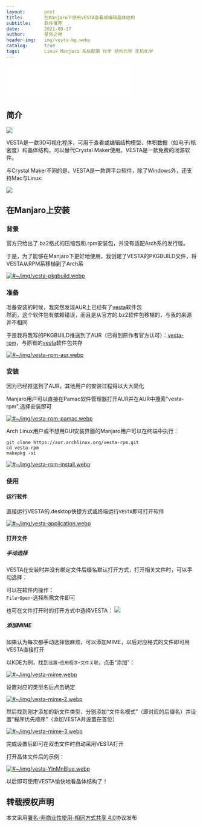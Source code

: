 ```yaml
---
layout:       post
title:        在Manjaro下使用VESTA查看或编辑晶体结构
subtitle:     软件推荐
date:         2021-08-17
author:       星外之神
header-img:   img/vesta-bg.webp
catalog:      true
tags:         Linux Manjaro 系统配置 化学 结构化学 无机化学
--- 
```


<iframe frameborder="no" border="0" marginwidth="0" marginheight="0" width="330" height="86" src="//music.163.com/outchain/player?type=2&id=1385179284&auto=1&height=66"></iframe>

## 简介

[![](/img/vesta.webp)](https://jp-minerals.org/vesta/en)

VESTA是一款3D可视化程序，可用于查看或编辑结构模型、体积数据（如电子/核密度）和晶体结构。可以替代Crystal Maker使用。VESTA是一款免费的闭源软件。

与Crystal Maker不同的是，VESTA是一款跨平台软件，除了Windows外，还支持Mac与Linux:

[![](/img/vesta-os-support.webp)](https://jp-minerals.org/vesta/en/download.html)

## 在Manjaro上安装

### 背景
官方只给出了.bz2格式的压缩包和.rpm安装包，并没有适配Arch系的发行版。

于是，为了能够在Manjaro下更好地使用，我创建了VESTA的PKGBUILD文件，将VESTA从RPM系移植到了Arch系

[![#~/img/vesta-pkgbuild.webp](/img/vesta-pkgbuild.webp)](/img/vesta-pkgbuild.webp)

### 准备
准备安装的时候，我突然发现AUR上已经有了[vesta](https://aur.archlinux.org/packages/vesta/)软件包  
然而，这个软件包有依赖错误，而且是从官方的.bz2软件包移植的，与我的来源并不相同

于是我将我写的PKGBUILD推送到了AUR（已得到原作者官方认可）：[vesta-rpm](https://aur.archlinux.org/packages/vesta-rpm/)，与原有的[vesta](https://aur.archlinux.org/packages/vesta/)软件包共存

[![#~/img/vesta-rpm-aur.webp](/img/vesta-rpm-aur.webp)](/img/vesta-rpm-aur.webp)

### 安装
因为已经推送到了AUR，其他用户的安装过程得以大大简化

Manjaro用户可以直接在Pamac软件管理器打开AUR并在AUR中搜索"vesta-rpm",选择安装即可

[![#~/img/vesta-rpm-pamac.webp](/img/vesta-rpm-pamac.webp)](/img/vesta-rpm-pamac.webp)

Arch Linux用户或不想用GUI安装界面的Manjaro用户可以在终端中执行：
``` shell
git clone https://aur.archlinux.org/vesta-rpm.git
cd vesta-rpm
makepkg -si
```

[![#~/img/vesta-rpm-install.webp](/img/vesta-rpm-install.webp)](/img/vesta-rpm-install.webp)

### 使用
#### 运行软件
直接运行VESTA的.desktop快捷方式或终端运行`VESTA`即可打开软件

[![#~/img/vesta-application.webp](/img/vesta-application.webp)](/img/vesta-application.webp)

#### 打开文件
##### 手动选择
VESTA在安装时并没有绑定文件后缀名默认打开方式，打开相关文件时，可以手动选择：

可以在软件内操作：  
`File`-`Open`-选择所需文件即可

也可在文件打开时的打开方式中选择VESTA：
![](/img/vesta-打开方式.png)
##### 添加MIME
如果认为每次都手动选择很麻烦，可以添加MIME，以后对应格式的文件即可用VESTA直接打开

以KDE为例，找到`设置`-`应用程序`-`文件关联`，点击“添加”：

[![#~/img/vesta-mime.webp](/img/vesta-mime.webp)](/img/vesta-mime.webp)

设置对应的类型名后点击确定

[![#~/img/vesta-mime-2.webp](/img/vesta-mime-2.webp)](/img/vesta-mime-2.webp)

然后找到刚才添加的新文件类型，分别添加“文件名模式”（即对应的后缀名）并设置“程序优先顺序”（添加VESTA并设置在首位）

[![#~/img/vesta-mime-3.webp](/img/vesta-mime-3.webp)](/img/vesta-mime-3.webp)

完成设置后即可在双击文件时自动采用VESTA打开

打开晶体文件后的示例：

[![#~/img/vesta-YInMnBlue.webp](/img/vesta-YInMnBlue.webp)](/img/vesta-YInMnBlue.webp)

以后即可使用VESTA愉快地看晶体结构了！

## 转载授权声明
本文采用[署名-非商业性使用-相同方式共享 4.0](https://creativecommons.org/licenses/by-nc-sa/4.0/deed.zh)协议发布
